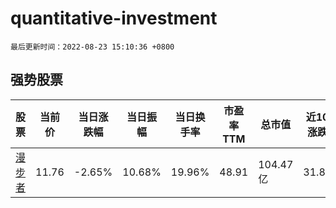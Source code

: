 # quantitative-investment

`最后更新时间：2022-08-23 15:10:36 +0800`

## 强势股票

|股票|当前价|当日涨跌幅|当日振幅|当日换手率|市盈率TTM|总市值|近10日涨跌幅|
|----|----|----|----|----|----|----|----|
|[漫步者](https://xueqiu.com/S/SZ002351)|11.76|-2.65%|10.68%|19.96%|48.91|104.47亿|31.84%|
